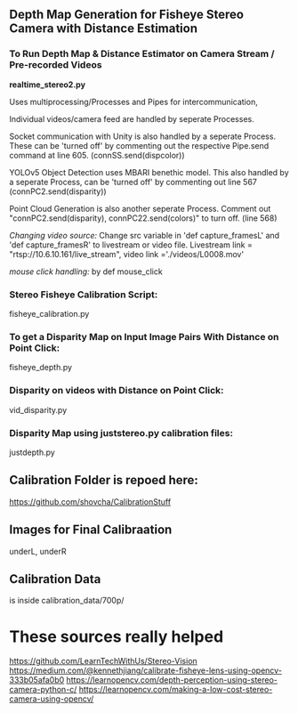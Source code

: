 ## Depth Map Generation for Fisheye Stereo Camera with Distance Estimation

### To Run Depth Map & Distance Estimator on Camera Stream / Pre-recorded Videos
**realtime_stereo2.py**

Uses multiprocessing/Processes and Pipes for intercommunication,

Individual videos/camera feed are handled by seperate Processes.

Socket communication with Unity is also handled by a seperate Process. These can be 'turned off' by commenting out the respective Pipe.send command at line 605. (connSS.send(dispcolor))

YOLOv5 Object Detection uses MBARI benethic model. This also handled by a seperate Process, can be 'turned off' by commenting out line 567 (connPC2.send(disparity))

Point Cloud Generation is also another seperate Process. Comment out  "connPC2.send(disparity), connPC22.send(colors)" to turn off. (line 568)

*Changing video source:* Change src variable in 'def capture_framesL' and 'def capture_framesR' to livestream or video file. Livestream link = "rtsp://10.6.10.161/live_stream", video link ='./videos/L0008.mov'

*mouse click handling:* by def mouse_click


### Stereo Fisheye Calibration Script:
 fisheye_calibration.py
### To get a Disparity Map on Input Image Pairs With Distance on Point Click:
 fisheye_depth.py
### Disparity on videos with Distance on Point Click:
vid_disparity.py
### Disparity Map using juststereo.py calibration files:
justdepth.py

## Calibration Folder is repoed here:
https://github.com/shovcha/CalibrationStuff



## Images for Final Calibraation
underL, underR

## Calibration Data
is inside calibration_data/700p/


# These sources really helped

https://github.com/LearnTechWithUs/Stereo-Vision
https://medium.com/@kennethjiang/calibrate-fisheye-lens-using-opencv-333b05afa0b0
https://learnopencv.com/depth-perception-using-stereo-camera-python-c/
https://learnopencv.com/making-a-low-cost-stereo-camera-using-opencv/
